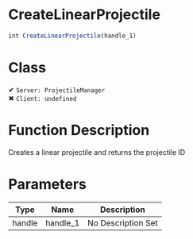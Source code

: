 # CreateLinearProjectile
```js	
int CreateLinearProjectile(handle_1)
```
# Class
✔ `Server: ProjectileManager`  
✖ `Client: undefined`  

# Function Description
Creates a linear projectile and returns the projectile ID
# Parameters
Type|Name|Description
--|--|--
handle|handle_1|No Description Set
